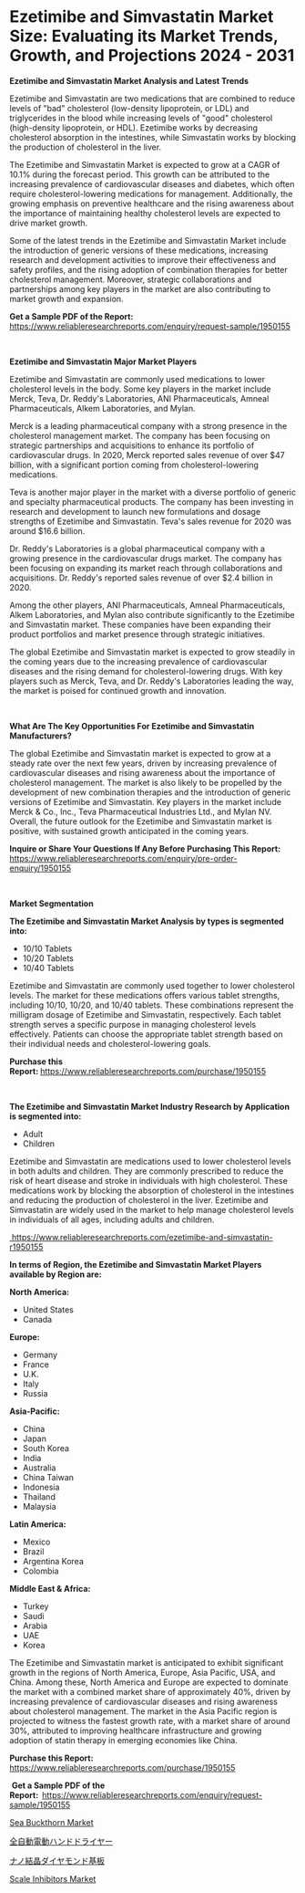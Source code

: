 <p><h1>Ezetimibe and Simvastatin Market Size: Evaluating its Market Trends, Growth, and Projections 2024 - 2031</h1></p><p><strong>Ezetimibe and Simvastatin Market Analysis and Latest Trends</strong></p>
<p><p>Ezetimibe and Simvastatin are two medications that are combined to reduce levels of "bad" cholesterol (low-density lipoprotein, or LDL) and triglycerides in the blood while increasing levels of "good" cholesterol (high-density lipoprotein, or HDL). Ezetimibe works by decreasing cholesterol absorption in the intestines, while Simvastatin works by blocking the production of cholesterol in the liver.</p><p>The Ezetimibe and Simvastatin Market is expected to grow at a CAGR of 10.1% during the forecast period. This growth can be attributed to the increasing prevalence of cardiovascular diseases and diabetes, which often require cholesterol-lowering medications for management. Additionally, the growing emphasis on preventive healthcare and the rising awareness about the importance of maintaining healthy cholesterol levels are expected to drive market growth.</p><p>Some of the latest trends in the Ezetimibe and Simvastatin Market include the introduction of generic versions of these medications, increasing research and development activities to improve their effectiveness and safety profiles, and the rising adoption of combination therapies for better cholesterol management. Moreover, strategic collaborations and partnerships among key players in the market are also contributing to market growth and expansion.</p></p>
<p><strong>Get a Sample PDF of the Report:&nbsp;</strong> <a href="https://www.reliableresearchreports.com/enquiry/request-sample/1950155">https://www.reliableresearchreports.com/enquiry/request-sample/1950155</a></p>
<p>&nbsp;</p>
<p><strong>Ezetimibe and Simvastatin Major Market Players</strong></p>
<p><p>Ezetimibe and Simvastatin are commonly used medications to lower cholesterol levels in the body. Some key players in the market include Merck, Teva, Dr. Reddy's Laboratories, ANI Pharmaceuticals, Amneal Pharmaceuticals, Alkem Laboratories, and Mylan.</p><p>Merck is a leading pharmaceutical company with a strong presence in the cholesterol management market. The company has been focusing on strategic partnerships and acquisitions to enhance its portfolio of cardiovascular drugs. In 2020, Merck reported sales revenue of over $47 billion, with a significant portion coming from cholesterol-lowering medications.</p><p>Teva is another major player in the market with a diverse portfolio of generic and specialty pharmaceutical products. The company has been investing in research and development to launch new formulations and dosage strengths of Ezetimibe and Simvastatin. Teva's sales revenue for 2020 was around $16.6 billion.</p><p>Dr. Reddy's Laboratories is a global pharmaceutical company with a growing presence in the cardiovascular drugs market. The company has been focusing on expanding its market reach through collaborations and acquisitions. Dr. Reddy's reported sales revenue of over $2.4 billion in 2020.</p><p>Among the other players, ANI Pharmaceuticals, Amneal Pharmaceuticals, Alkem Laboratories, and Mylan also contribute significantly to the Ezetimibe and Simvastatin market. These companies have been expanding their product portfolios and market presence through strategic initiatives.</p><p>The global Ezetimibe and Simvastatin market is expected to grow steadily in the coming years due to the increasing prevalence of cardiovascular diseases and the rising demand for cholesterol-lowering drugs. With key players such as Merck, Teva, and Dr. Reddy's Laboratories leading the way, the market is poised for continued growth and innovation.</p></p>
<p>&nbsp;</p>
<p><strong>What Are The Key Opportunities For Ezetimibe and Simvastatin Manufacturers?</strong></p>
<p><p>The global Ezetimibe and Simvastatin market is expected to grow at a steady rate over the next few years, driven by increasing prevalence of cardiovascular diseases and rising awareness about the importance of cholesterol management. The market is also likely to be propelled by the development of new combination therapies and the introduction of generic versions of Ezetimibe and Simvastatin. Key players in the market include Merck & Co., Inc., Teva Pharmaceutical Industries Ltd., and Mylan NV. Overall, the future outlook for the Ezetimibe and Simvastatin market is positive, with sustained growth anticipated in the coming years.</p></p>
<p><strong>Inquire or Share Your Questions If Any Before Purchasing This Report:</strong> <a href="https://www.reliableresearchreports.com/enquiry/pre-order-enquiry/1950155">https://www.reliableresearchreports.com/enquiry/pre-order-enquiry/1950155</a></p>
<p>&nbsp;</p>
<p><strong>Market Segmentation</strong></p>
<p><strong>The Ezetimibe and Simvastatin Market Analysis by types is segmented into:</strong></p>
<p><ul><li>10/10 Tablets</li><li>10/20 Tablets</li><li>10/40 Tablets</li></ul></p>
<p><p>Ezetimibe and Simvastatin are commonly used together to lower cholesterol levels. The market for these medications offers various tablet strengths, including 10/10, 10/20, and 10/40 tablets. These combinations represent the milligram dosage of Ezetimibe and Simvastatin, respectively. Each tablet strength serves a specific purpose in managing cholesterol levels effectively. Patients can choose the appropriate tablet strength based on their individual needs and cholesterol-lowering goals.</p></p>
<p><strong>Purchase this Report:&nbsp;</strong><a href="https://www.reliableresearchreports.com/purchase/1950155">https://www.reliableresearchreports.com/purchase/1950155</a></p>
<p>&nbsp;</p>
<p><strong>The Ezetimibe and Simvastatin Market Industry Research by Application is segmented into:</strong></p>
<p><ul><li>Adult</li><li>Children</li></ul></p>
<p><p>Ezetimibe and Simvastatin are medications used to lower cholesterol levels in both adults and children. They are commonly prescribed to reduce the risk of heart disease and stroke in individuals with high cholesterol. These medications work by blocking the absorption of cholesterol in the intestines and reducing the production of cholesterol in the liver. Ezetimibe and Simvastatin are widely used in the market to help manage cholesterol levels in individuals of all ages, including adults and children.</p></p>
<p><a href="https://www.reliableresearchreports.com/ezetimibe-and-simvastatin-r1950155">&nbsp;https://www.reliableresearchreports.com/ezetimibe-and-simvastatin-r1950155</a></p>
<p><strong>In terms of Region, the Ezetimibe and Simvastatin Market Players available by Region are:</strong></p>
<p>
    <p> <strong> North America: </strong>
        <ul>
            <li>United States</li>
            <li>Canada</li>
        </ul>
        </p> 
    <p> <strong> Europe: </strong>
        <ul>
            <li>Germany</li>
            <li>France</li>
            <li>U.K.</li>
            <li>Italy</li>
            <li>Russia</li>
        </ul>
        </p> 
    <p> <strong> Asia-Pacific: </strong>
        <ul>
            <li>China</li>
            <li>Japan</li>
            <li>South Korea</li>
            <li>India</li>
            <li>Australia</li>
            <li>China Taiwan</li>
            <li>Indonesia</li>
            <li>Thailand</li>
            <li>Malaysia</li>
        </ul>
        </p> 
    <p> <strong> Latin America: </strong>
        <ul>
            <li>Mexico</li>
            <li>Brazil</li>
            <li>Argentina Korea</li>
            <li>Colombia</li>
        </ul>
        </p> 
    <p> <strong> Middle East & Africa: </strong>
        <ul>
            <li>Turkey</li>
            <li>Saudi</li>
            <li>Arabia</li>
            <li>UAE</li>
            <li>Korea</li>
        </ul>
    </p>
    </p>
<p><p>The Ezetimibe and Simvastatin market is anticipated to exhibit significant growth in the regions of North America, Europe, Asia Pacific, USA, and China. Among these, North America and Europe are expected to dominate the market with a combined market share of approximately 40%, driven by increasing prevalence of cardiovascular diseases and rising awareness about cholesterol management. The market in the Asia Pacific region is projected to witness the fastest growth rate, with a market share of around 30%, attributed to improving healthcare infrastructure and growing adoption of statin therapy in emerging economies like China.</p></p>
<p><strong>Purchase this Report: </strong><a href="https://www.reliableresearchreports.com/purchase/1950155">https://www.reliableresearchreports.com/purchase/1950155</a></p>
<p>&nbsp;<strong>Get a Sample PDF of the Report:&nbsp;&nbsp;</strong><a href="https://www.reliableresearchreports.com/enquiry/request-sample/1950155">https://www.reliableresearchreports.com/enquiry/request-sample/1950155</a></p>
<p><strong></strong></p>
<p><p><a href="https://github.com/sifatuddin25/Market-Research-Report-List-1/blob/main/sea-buckthorn-market.md">Sea Buckthorn Market</a></p><p><a href="https://github.com/KaydenJohns1964/Market-Research-Report-List-2/blob/main/2836007177970.md">全自動電動ハンドドライヤー</a></p><p><a href="https://github.com/decker5351/Market-Research-Report-List-2/blob/main/2468575177971.md">ナノ結晶ダイヤモンド基板</a></p><p><a href="https://github.com/alexxisgm/Market-Research-Report-List-1/blob/main/scale-inhibitors-market.md">Scale Inhibitors Market</a></p></p>